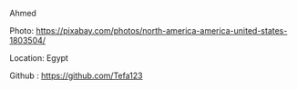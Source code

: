 Ahmed

Photo: https://pixabay.com/photos/north-america-america-united-states-1803504/

Location: Egypt

Github : https://github.com/Tefa123
